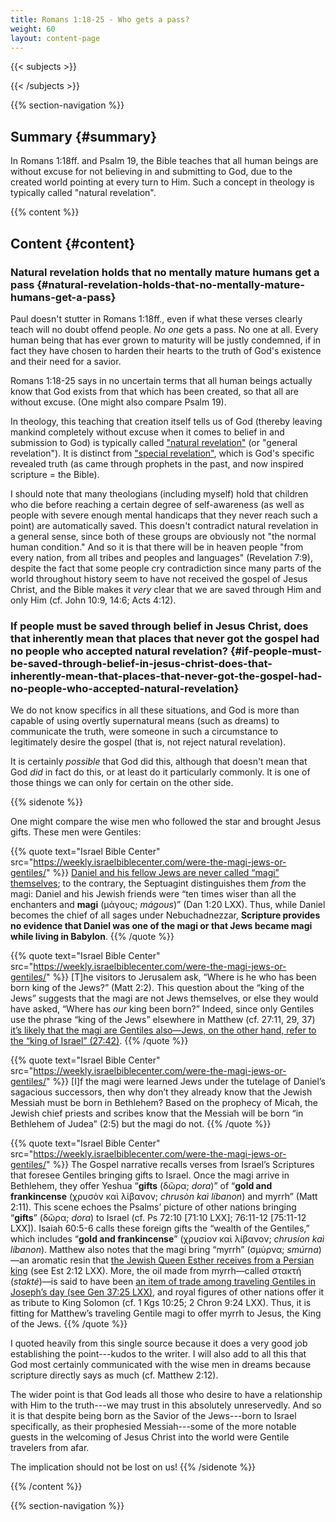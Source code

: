 ```yaml
---
title: Romans 1:18-25 - Who gets a pass?
weight: 60
layout: content-page
---
```


{{< subjects >}}

{{< /subjects >}}

{{% section-navigation %}}

<!-- ## Video {#video}

{{% video
src=""

playlist=""

video=""

audio=""

slides="https://bibledocs.org/slides/"
%}} -->

## Summary {#summary}

In Romans 1:18ff. and Psalm 19, the Bible teaches that all human beings are without excuse for not believing in and submitting to God, due to the created world pointing at every turn to Him. Such a concept in theology is typically called "natural revelation".

<!-- ## Timestamps {#timestamps} -->

{{% content %}}

## Content {#content}

<!-- --- -->

### Natural revelation holds that no mentally mature humans get a pass {#natural-revelation-holds-that-no-mentally-mature-humans-get-a-pass}

Paul doesn't stutter in Romans 1:18ff., even if what these verses clearly teach will no doubt offend people. *No one* gets a pass. No one at all. Every human being that has ever grown to maturity will be justly condemned, if in fact they have chosen to harden their hearts to the truth of God's existence and their need for a savior.

Romans 1:18-25 says in no uncertain terms that all human beings actually know that God exists from that which has been created, so that all are without excuse. (One might also compare Psalm 19).

In theology, this teaching that creation itself tells us of God (thereby leaving mankind completely without excuse when it comes to belief in and submission to God) is typically called ["natural revelation"](https://en.wikipedia.org/wiki/General_revelation) (or "general revelation"). It is distinct from ["special revelation"](https://en.wikipedia.org/wiki/Special_revelation), which is God's specific revealed truth (as came through prophets in the past, and now inspired scripture = the Bible).

I should note that many theologians (including myself) hold that children who die before reaching a certain degree of self-awareness (as well as people with severe enough mental handicaps that they never reach such a point) are automatically saved. This doesn't contradict natural revelation in a general sense, since both of these groups are obviously not "the normal human condition." And so it is that there will be in heaven people "from every nation, from all tribes and peoples and languages" (Revelation 7:9), despite the fact that some people cry contradiction since many parts of the world throughout history seem to have not received the gospel of Jesus Christ, and the Bible makes it *very* clear that we are saved through Him and only Him (cf. John 10:9, 14:6; Acts 4:12). 

### If people must be saved through belief in Jesus Christ, does that inherently mean that places that never got the gospel had no people who accepted natural revelation? {#if-people-must-be-saved-through-belief-in-jesus-christ-does-that-inherently-mean-that-places-that-never-got-the-gospel-had-no-people-who-accepted-natural-revelation}

We do not know specifics in all these situations, and God is more than capable of using overtly supernatural means (such as dreams) to communicate the truth, were someone in such a circumstance to legitimately desire the gospel (that is, not reject natural revelation). 

It is certainly *possible* that God did this, although that doesn't mean that God *did* in fact do this, or at least do it particularly commonly. It is one of those things we can only for certain on the other side.

{{% sidenote %}}

One might compare the wise men who followed the star and brought Jesus gifts. These men were Gentiles:

{{% quote text="Israel Bible Center" src="https://weekly.israelbiblecenter.com/were-the-magi-jews-or-gentiles/" %}}
[Daniel and his fellow Jews are never called “magi” themselves](https://israelbiblecenter.com/roundtable-talks/textual-fluidity-daniel-samuel/); to the contrary, the Septuagint distinguishes them *from* the magi: Daniel and his Jewish friends were “ten times wiser than all the enchanters and **magi** (μάγους; *mágous*)” (Dan 1:20 LXX). Thus, while Daniel becomes the chief of all sages under Nebuchadnezzar, **Scripture provides no evidence that Daniel was one of the magi or that Jews became magi while living in Babylon**.
{{% /quote %}}

{{% quote text="Israel Bible Center" src="https://weekly.israelbiblecenter.com/were-the-magi-jews-or-gentiles/" %}}
[T]he visitors to Jerusalem ask, “Where is he who has been born king of the Jews?” (Matt 2:2). This question about the “king of the Jews” suggests that the magi are not Jews themselves, or else they would have asked, “Where has *our* king been born?” Indeed, since only Gentiles use the phrase “king of the Jews” elsewhere in Matthew (cf. 27:11, 29, 37) [it’s likely that the magi are Gentiles also—Jews, on the other hand, refer to the “king of Israel” (27:42)](https://israelbiblecenter.com/courses/jewish-gospel-matthew/).
{{% /quote %}}

{{% quote text="Israel Bible Center" src="https://weekly.israelbiblecenter.com/were-the-magi-jews-or-gentiles/" %}}
[I]f the magi were learned Jews under the tutelage of Daniel’s sagacious successors, then why don’t they already know that the Jewish Messiah must be born in Bethlehem? Based on the prophecy of Micah, the Jewish chief priests and scribes know that the Messiah will be born “in Bethlehem of Judea” (2:5) but the magi do not.
{{% /quote %}}

{{% quote text="Israel Bible Center" src="https://weekly.israelbiblecenter.com/were-the-magi-jews-or-gentiles/" %}}
The Gospel narrative recalls verses from Israel’s Scriptures that foresee Gentiles bringing gifts to Israel. Once the magi arrive in Bethlehem, they offer Yeshua “**gifts** (δῶρα; *dora*)” of “**gold and frankincense** (χρυσὸν καὶ λίβανον; *chrusòn kaì líbanon*) and myrrh” (Matt 2:11). This scene echoes the Psalms’ picture of other nations bringing “**gifts**” (δῶρα; *dora*) to Israel (cf. Ps 72:10 [71:10 LXX]; 76:11-12 [75:11-12 LXX]). Isaiah 60:5-6 calls these foreign gifts the “wealth of the Gentiles,” which includes “**gold and frankincense**” (χρυσίον καὶ λίβανον; *chrusíon kaì líbanon*). Matthew also notes that the magi bring “myrrh” (σμύρνα; *smúrna*)—an aromatic resin that [the Jewish Queen Esther receives from a Persian king](https://weekly.israelbiblecenter.com/esther-joseph-part/) (see Est 2:12 LXX). More, the oil made from myrrh—called στακτή (*stakté*)—is said to have been [an item of trade among traveling Gentiles in Joseph’s day (see Gen 37:25 LXX)](https://weekly.israelbiblecenter.com/esther-joseph-part-ii/), and royal figures of other nations offer it as tribute to King Solomon (cf. 1 Kgs 10:25; 2 Chron 9:24 LXX). Thus, it is fitting for Matthew’s traveling Gentile magi to offer myrrh to Jesus, the King of the Jews.
{{% /quote %}}

I quoted heavily from this single source because it does a very good job establishing the point---kudos to the writer. I will also add to all this that God most certainly communicated with the wise men in dreams because scripture directly says as much (cf. Matthew 2:12).

The wider point is that God leads all those who desire to have a relationship with Him to the truth---we may trust in this absolutely unreservedly. And so it is that despite being born as the Savior of the Jews---born to Israel specifically, as their prophesied Messiah---some of the more notable guests in the welcoming of Jesus Christ into the world were Gentile travelers from afar.

The implication should not be lost on us!
{{% /sidenote %}}

{{% /content %}}


<!-- {{% transcript %}}

## Video/audio transcript {#video-audio-transcript}



{{% /transcript %}} -->

{{% section-navigation %}}

